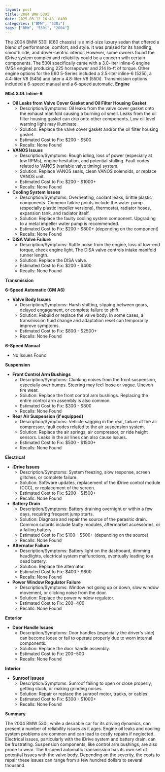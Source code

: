 ```yaml
---
layout: post
title: 2004 BMW 530i
date: 2025-03-12 16:48 -0400
categories: ["BMW", "530i"]
tags: ["BMW", "530i", "2004"]
---
```

The 2004 BMW 530i (E60 chassis) is a mid-size luxury sedan that offered a blend of performance, comfort, and style. It was praised for its handling, smooth ride, and driver-centric interior. However, some owners found the iDrive system complex and reliability could be a concern with certain components. The 530i specifically came with a 3.0-liter inline-6 engine (M54 engine) producing 225 horsepower and 214 lb-ft of torque. Other engine options for the E60 5-Series included a 2.5-liter inline-6 (525i), a 4.4-liter V8 (545i) and later a 4.8-liter V8 (550i). Transmission options included a 6-speed manual and a 6-speed automatic.
**Engine**

**M54 3.0L Inline-6**

*   **Oil Leaks from Valve Cover Gasket and Oil Filter Housing Gasket**
    *   Description/Symptoms: Oil leaks from the valve cover gasket onto the exhaust manifold causing a burning oil smell. Leaks from the oil filter housing gasket can drip onto other components. Low oil level warning light may illuminate.
    *   Solution: Replace the valve cover gasket and/or the oil filter housing gasket.
    *   Estimated Cost to Fix: $200 - $500
    *   Recalls: None Found
*   **VANOS Issues**
    *   Description/Symptoms: Rough idling, loss of power (especially at low RPMs), engine hesitation, and potential stalling. Fault codes related to VANOS (variable valve timing) system.
    *   Solution: Replace VANOS seals, clean VANOS solenoids, or replace VANOS unit.
    *   Estimated Cost to Fix: $200 - $1000+
    *   Recalls: None Found
*   **Cooling System Issues**
    *   Description/Symptoms: Overheating, coolant leaks, brittle plastic components. Common failure points include the water pump (especially plastic impeller versions), thermostat, radiator hoses, expansion tank, and radiator itself.
    *   Solution: Replace the faulty cooling system component. Upgrading to a metal impeller water pump is recommended.
    *   Estimated Cost to Fix: $200 - $800+ (depending on the component)
    *   Recalls: None Found
*   **DISA Valve Failure**
    *   Description/Symptoms: Rattle noise from the engine, loss of low-end torque, check engine light. The DISA valve controls intake manifold runner length.
    *   Solution: Replace the DISA valve.
    *   Estimated Cost to Fix: $200 - $400
    *   Recalls: None Found

**Transmission**

**6-Speed Automatic (GM A6)**

*   **Valve Body Issues**
    *   Description/Symptoms: Harsh shifting, slipping between gears, delayed engagement, or complete failure to shift.
    *   Solution: Rebuild or replace the valve body. In some cases, a transmission fluid change and adaptation reset can temporarily improve symptoms.
    *   Estimated Cost to Fix: $800 - $2500+
    *   Recalls: None Found

**6-Speed Manual**

*   No Issues Found

**Suspension**

*   **Front Control Arm Bushings**
    *   Description/Symptoms: Clunking noises from the front suspension, especially over bumps. Steering may feel loose or vague. Uneven tire wear.
    *   Solution: Replace the front control arm bushings. Replacing the entire control arm assembly is also common.
    *   Estimated Cost to Fix: $300 - $800
    *   Recalls: None Found
*   **Rear Air Suspension (if equipped)**
    *   Description/Symptoms: Vehicle sagging in the rear, failure of the air compressor, fault codes related to the air suspension system.
    *   Solution: Replace the air springs, air compressor, or ride height sensors. Leaks in the air lines can also cause issues.
    *   Estimated Cost to Fix: $500 - $1500+
    *   Recalls: None Found

**Electrical**

*   **iDrive Issues**
    *   Description/Symptoms: System freezing, slow response, screen glitches, or complete failure.
    *   Solution: Software updates, replacement of the iDrive control module (CCC), or replacement of the screen.
    *   Estimated Cost to Fix: $200 - $1500+
    *   Recalls: None Found
*   **Battery Drain**
    *   Description/Symptoms: Battery draining overnight or within a few days, requiring frequent jump starts.
    *   Solution: Diagnose and repair the source of the parasitic drain. Common culprits include faulty modules, aftermarket accessories, or a failing battery.
    *   Estimated Cost to Fix: $100 - $500+ (depending on the source)
    *   Recalls: None Found
*   **Alternator Failure**
    *   Description/Symptoms: Battery light on the dashboard, dimming headlights, electrical system malfunctions, eventually leading to a dead battery.
    *   Solution: Replace the alternator.
    *   Estimated Cost to Fix: $400 - $800
    *   Recalls: None Found
*   **Power Window Regulator Failure**
    *   Description/Symptoms: Window not going up or down, slow window movement, or clicking noise from the door.
    *   Solution: Replace the power window regulator.
    *   Estimated Cost to Fix: $200-$400
    *   Recalls: None Found

**Exterior**

*   **Door Handle Issues**
    *   Description/Symptoms: Door handles (especially the driver's side) can become loose or fail to operate properly due to worn internal components.
    *   Solution: Replace the door handle assembly.
    *   Estimated Cost to Fix: $200-$500
    *   Recalls: None Found

**Interior**

*   **Sunroof Issues**
    *   Description/Symptoms: Sunroof failing to open or close properly, getting stuck, or making grinding noises.
    *   Solution: Repair or replace the sunroof motor, tracks, or cables.
    *   Estimated Cost to Fix: $300 - $1000+
    *   Recalls: None Found

**Summary**

The 2004 BMW 530i, while a desirable car for its driving dynamics, can present a number of reliability issues as it ages. Engine oil leaks and cooling system problems are common and can lead to costly repairs if neglected. Electrical issues, particularly with the iDrive system and battery drain, can be frustrating. Suspension components, like control arm bushings, are also prone to wear. The 6-speed automatic transmission has its own set of potential issues with the valve body. Depending on the severity, the costs to repair these issues can range from a few hundred dollars to several thousand.

